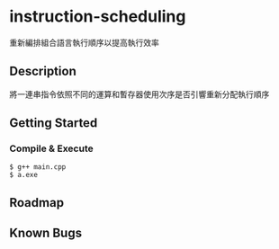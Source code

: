# instruction-scheduling
重新編排組合語言執行順序以提高執行效率
## Description
將一連串指令依照不同的運算和暫存器使用次序是否引響重新分配執行順序
## Getting Started
### Compile & Execute
``` 
$ g++ main.cpp
$ a.exe
```
## Roadmap

## Known Bugs
